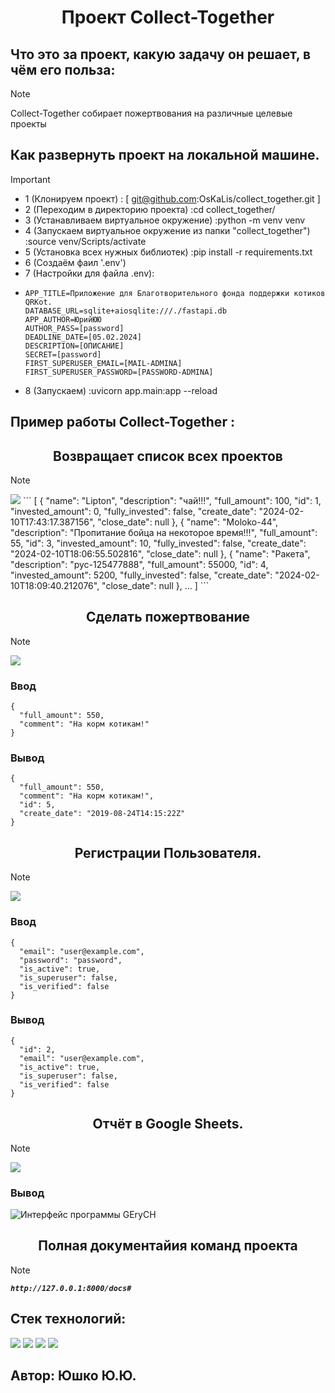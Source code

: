 <div id="header" align="center">
  <h1>Проект Collect-Together</h1>
</div>

## Что это за проект, какую задачу он решает, в чём его польза:
> [!NOTE]
> Collect-Together собирает пожертвования на различные целевые проекты

## Как развернуть проект на локальной машине.
> [!IMPORTANT]
> * 1 (Клонируем проект) : [ git@github.com:OsKaLis/collect_together.git ]
> * 2 (Переходим в директорию проекта) :cd collect_together/
> * 3 (Устанавливаем виртуальное окружение) :python -m venv venv
> * 4 (Запускаем виртуальное окружение из папки "collect_together") :source venv/Scripts/activate
> * 5 (Установка всех нужных библиотек) :pip install -r requirements.txt
> * 6 (Создаём фаил '.env')
> * 7 (Настройки для файла .env):
> * ```
>   APP_TITLE=Приложение для Благотворительного фонда поддержки котиков QRKot.
>   DATABASE_URL=sqlite+aiosqlite:///./fastapi.db
>   APP_AUTHOR=ЮрийЮЮ
>   AUTHOR_PASS=[password]
>   DEADLINE_DATE=[05.02.2024]
>   DESCRIPTION=[ОПИСАНИЕ]
>   SECRET=[password]
>   FIRST_SUPERUSER_EMAIL=[MAIL-ADMINA]
>   FIRST_SUPERUSER_PASSWORD=[PASSWORD-ADMINA]
>   ```
> * 8 (Запускаем) :uvicorn app.main:app --reload

## Пример работы Collect-Together :
<div id="header" align="center">
  <h2>Возвращает список всех проектов</h2>
</div>

> [!NOTE]
> <img src="https://img.shields.io/badge/http://127.0.0.1:8000/charity_project/_-GET-blue">
> ```
> [
>   {
>     "name": "Lipton",
>     "description": "чай!!!",
>     "full_amount": 100,
>     "id": 1,
>     "invested_amount": 0,
>     "fully_invested": false,
>     "create_date": "2024-02-10T17:43:17.387156",
>     "close_date": null
>   },
>   {
>     "name": "Moloko-44",
>     "description": "Пропитание бойца на некоторое время!!!",
>     "full_amount": 55,
>     "id": 3,
>     "invested_amount": 10,
>     "fully_invested": false,
>     "create_date": "2024-02-10T18:06:55.502816",
>     "close_date": null
>   },
>   {
>     "name": "Ракета",
>     "description": "рус-125477888",
>     "full_amount": 55000,
>     "id": 4,
>     "invested_amount": 5200,
>     "fully_invested": false,
>     "create_date": "2024-02-10T18:09:40.212076",
>     "close_date": null
>   },
>   ...
> ]
> ```

<div id="header" align="center">
  <h2>Сделать пожертвование</h2>
</div>

> [!NOTE]
> <img src="https://img.shields.io/badge/http://127.0.0.1:8000/donation/_-POST-Green">
>
> ### Ввод
> ```
> {
>   "full_amount": 550,
>   "comment": "На корм котикам!"
> }
> ```
> ### Вывод
> ```
> {
>   "full_amount": 550,
>   "comment": "На корм котикам!",
>   "id": 5,
>   "create_date": "2019-08-24T14:15:22Z"
> }
> ```

<div id="header" align="center">
  <h2>Регистрации Пользователя.</h2>
</div>

> [!NOTE]
> <img src="https://img.shields.io/badge/http://127.0.0.1:8000/auth/register/_-POST-Green">
> 
> ### Ввод
> ```
> {
>   "email": "user@example.com",
>   "password": "password",
>   "is_active": true,
>   "is_superuser": false,
>   "is_verified": false
> }
> ```
> 
> ### Вывод
> ```
> {
>   "id": 2,
>   "email": "user@example.com",
>   "is_active": true,
>   "is_superuser": false,
>   "is_verified": false
> }
> ```

<div id="header" align="center">
  <h2>Отчёт в Google Sheets.</h2>
</div>

> [!NOTE]
> <img src="https://img.shields.io/badge/http://127.0.0.1:8000/google/_-GET-blue">
> 
> ### Вывод
> ![Интерфейс программы GEryCH](https://github.com/OsKaLis/QRkot_spreadsheets/blob/a4e61499ee06313e1933aaa3d4331c5667e3a8b7/google_report.png)

<div id="header" align="center">
  <h2>Полная документайия команд проекта</h2>
</div>

> [!NOTE]
> ***`http://127.0.0.1:8000/docs#`***


## Cтек технологий:
<img src="https://img.shields.io/badge/Язык программирования:_-Python-Green"> <img src="https://img.shields.io/badge/фреймворк:_-FastAPI-blue">
<img src="https://img.shields.io/badge/библиотека:_-SQLAlchemy-yellow"> <img src="https://img.shields.io/badge/инструмент:_-Alembic-red">

## Автор: Юшко Ю.Ю.
